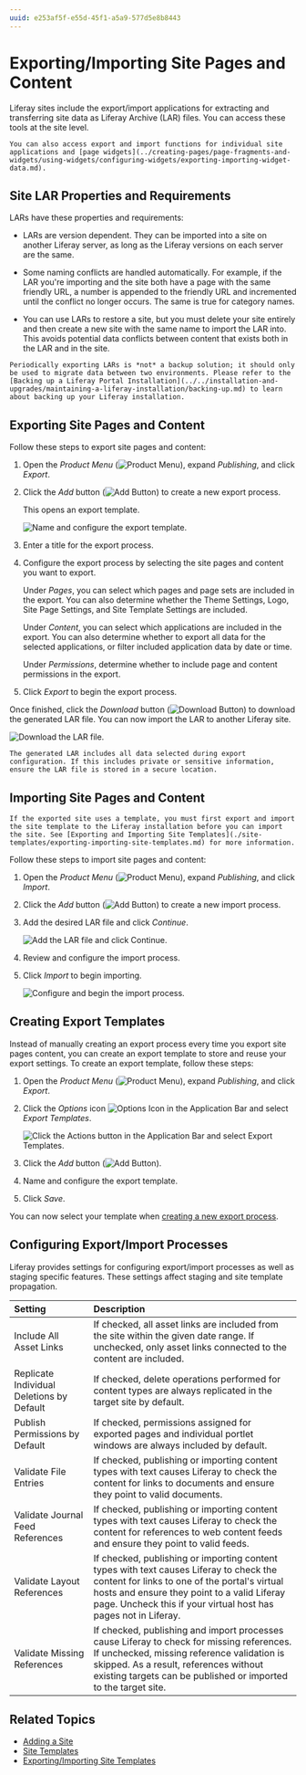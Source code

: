 ```yaml
---
uuid: e253af5f-e55d-45f1-a5a9-577d5e8b8443
---
```

# Exporting/Importing Site Pages and Content

Liferay sites include the export/import applications for extracting and transferring site data as Liferay Archive (LAR) files. You can access these tools at the site level.

```{note}
You can also access export and import functions for individual site applications and [page widgets](../creating-pages/page-fragments-and-widgets/using-widgets/configuring-widgets/exporting-importing-widget-data.md).
```

## Site LAR Properties and Requirements

LARs have these properties and requirements:

* LARs are version dependent. They can be imported into a site on another Liferay server, as long as the Liferay versions on each server are the same.

* Some naming conflicts are handled automatically. For example, if the LAR you're importing and the site both have a page with the same friendly URL, a number is appended to the friendly URL and incremented until the conflict no longer occurs. The same is true for category names.

* You can use LARs to restore a site, but you must delete your site entirely and then create a new site with the same name to import the LAR into. This avoids potential data conflicts between content that exists both in the LAR and in the site.

```{important}
Periodically exporting LARs is *not* a backup solution; it should only be used to migrate data between two environments. Please refer to the [Backing up a Liferay Portal Installation](../../installation-and-upgrades/maintaining-a-liferay-installation/backing-up.md) to learn about backing up your Liferay installation.
```

## Exporting Site Pages and Content

Follow these steps to export site pages and content:

1. Open the *Product Menu* (![Product Menu](../../images/icon-product-menu.png)), expand *Publishing*, and click *Export*.

1. Click the *Add* button (![Add Button](../../images/icon-add.png)) to create a new export process.

   This opens an export template.

   ![Name and configure the export template.](./exporting-importing-site-pages-and-content/images/01.png)

1. Enter a title for the export process.

1. Configure the export process by selecting the site pages and content you want to export.

   Under *Pages*, you can select which pages and page sets are included in the export. You can also determine whether the Theme Settings, Logo, Site Page Settings, and Site Template Settings are included.

   Under *Content*, you can select which applications are included in the export. You can also determine whether to export all data for the selected applications, or filter included application data by date or time.

   Under *Permissions*, determine whether to include page and content permissions in the export.

1. Click *Export* to begin the export process.

Once finished, click the *Download* button (![Download Button](../../images/icon-download.png)) to download the generated LAR file. You can now import the LAR to another Liferay site.

![Download the LAR file.](./exporting-importing-site-pages-and-content/images/02.png)

```{note}
The generated LAR includes all data selected during export configuration. If this includes private or sensitive information, ensure the LAR file is stored in a secure location.
```

## Importing Site Pages and Content

```{important}
If the exported site uses a template, you must first export and import the site template to the Liferay installation before you can import the site. See [Exporting and Importing Site Templates](./site-templates/exporting-importing-site-templates.md) for more information.
```

Follow these steps to import site pages and content:

1. Open the *Product Menu* (![Product Menu](../../images/icon-product-menu.png)), expand *Publishing*, and click *Import*.

1. Click the *Add* button (![Add Button](../../images/icon-add.png)) to create a new import process.

1. Add the desired LAR file and click *Continue*.

   ![Add the LAR file and click Continue.](./exporting-importing-site-pages-and-content/images/03.png)

1. Review and configure the import process.

1. Click *Import* to begin importing.

   ![Configure and begin the import process.](./exporting-importing-site-pages-and-content/images/04.png)

## Creating Export Templates

Instead of manually creating an export process every time you export site pages content, you can create an export template to store and reuse your export settings. To create an export template, follow these steps:

1. Open the *Product Menu* (![Product Menu](../../images/icon-product-menu.png)), expand *Publishing*, and click *Export*.

1. Click the *Options* icon ![Options Icon](../../images/icon-options.png) in the Application Bar and select *Export Templates*.

   ![Click the Actions button in the Application Bar and select Export Templates.](./exporting-importing-site-pages-and-content/images/05.png)

1. Click the *Add* button (![Add Button](../../images/icon-add.png)).

1. Name and configure the export template.

1. Click *Save*.

You can now select your template when [creating a new export process](#exporting-site-pages-and-content).

## Configuring Export/Import Processes

Liferay provides settings for configuring export/import processes as well as staging specific features. These settings affect staging and site template propagation.

| Setting | Description |
| :--- | :--- |
| Include All Asset Links | If checked, all asset links are included from the site within the given date range. If unchecked, only asset links connected to the content are included. |
| Replicate Individual Deletions by Default | If checked, delete operations performed for content types are always replicated in the target site by default. |
| Publish Permissions by Default | If checked, permissions assigned for exported pages and individual portlet windows are always included by default. |
| Validate File Entries | If checked, publishing or importing content types with text causes Liferay to check the content for links to documents and ensure they point to valid documents. |
| Validate Journal Feed References | If checked, publishing or importing content types with text causes Liferay to check the content for references to web content feeds and ensure they point to valid feeds. |
| Validate Layout References | If checked, publishing or importing content types with text causes Liferay to check the content for links to one of the portal's virtual hosts and ensure they point to a valid Liferay page. Uncheck this if your virtual host has pages not in Liferay. |
| Validate Missing References | If checked, publishing and import processes cause Liferay to check for missing references. If unchecked, missing reference validation is skipped. As a result, references without existing targets can be published or imported to the target site. |

## Related Topics

* [Adding a Site](./adding-a-site.md)
* [Site Templates](./site-templates.md)
* [Exporting/Importing Site Templates](./site-templates/exporting-importing-site-templates.md)
